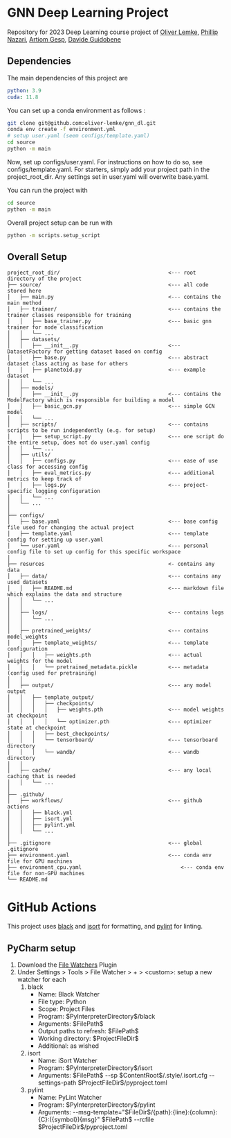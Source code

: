 # GNN Deep Learning Project
Repository for 2023 Deep Learning course project of
[Oliver Lemke](https://github.com/oliver-lemke), [Phillip Nazari](), [Artiom Gesp](), [Davide Guidobene]()

## Dependencies
The main dependencies of this project are
```yaml
python: 3.9
cuda: 11.8
```

You can set up a conda environment as follows :
```bash
git clone git@github.com:oliver-lemke/gnn_dl.git
conda env create -f environment.yml
# setup user.yaml (seem configs/template.yaml)
cd source
python -m main
```

Now, set up configs/user.yaml. For instructions on how to do so, see
configs/template.yaml.
For starters, simply add your project path in the project_root_dir.
Any settings set in user.yaml will overwrite base.yaml.

You can run the project with
```bash
cd source
python -m main
```

Overall project setup can be run with
```bash
python -m scripts.setup_script
```

## Overall Setup
```
project_root_dir/                                   <--- root directory of the project
├── source/                                         <--- all code stored here
│   ├── main.py                                     <--- contains the main method
│   ├── trainer/                                    <--- contains the trainer classes responsible for training
│   │   ├── base_trainer.py                         <--- basic gnn trainer for node classification
│   │   └── ...
│   ├── datasets/
│   │   ├── __init__.py                             <--- DatasetFactory for getting dataset based on config
│   │   ├── base.py                                 <--- abstract dataset class acting as base for others
│   │   ├── planetoid.py                            <--- example dataset
│   │   └── ...
│   ├── models/
│   │   ├── __init__.py                             <--- contains the ModelFactory which is responsible for building a model
│   │   ├── basic_gcn.py                            <--- simple GCN model 
│   │   └── ...
│   ├── scripts/                                    <--- contains scripts to be run independently (e.g. for setup)
│   │   ├── setup_script.py                         <--- one script do the entire setup, does not do user.yaml config
│   │   └── ...
│   ├── utils/
│   │   ├── configs.py                              <--- ease of use class for accessing config
│   │   ├── eval_metrics.py                         <--- additional metrics to keep track of
│   │   ├── logs.py                                 <--- project-specific logging configuration
│   │   └── ...
│   └── ...
│
├── configs/
│   ├── base.yaml                                   <--- base config file used for changing the actual project
│   ├── template.yaml                               <--- template config for setting up user.yaml
│   └── user.yaml                                   <--- personal config file to set up config for this specific workspace
│
├── resurces                                        <- contains any data
│   ├── data/                                       <--- contains any used datasets
│   │   ├── README.md                               <--- markdown file which explains the data and structure
│   │   └── ...
│   │
│   ├── logs/                                       <--- contains logs
│   │   └── ...
│   │
│   ├── pretrained_weights/                         <--- contains model_weights
│   │   ├── template_weights/                       <--- template configuration
│   │   │   ├── weights.pth                         <--- actual weights for the model
│   │   │   └── pretrained_metadata.pickle          <--- metadata (config used for pretraining)
│   │
│   ├── output/                                     <--- any model output
│   │   ├── template_output/
│   │   │   ├── checkpoints/
│   │   │   │   ├── weights.pth                     <--- model weights at checkpoint
│   │   │   │   └── optimizer.pth                   <--- optimizer state at checkpoint
│   │   │   ├── best_checkpoints/
│   │   │   └── tensorboard/                        <--- tensorboard directory
│   │   │   └── wandb/                              <--- wandb directory
│   │
│   ├── cache/                                      <--- any local caching that is needed
│   │   └── ...
│
├── .github/                                        
│   ├── workflows/                                  <--- github actions 
│   │   ├── black.yml
│   │   ├── isort.yml
│   │   ├── pylint.yml
│   │   └── ...
│
├── .gitignore                                      <--- global .gitignore
├── environment.yaml                                <--- conda env file for GPU machines
├── environment_cpu.yaml                                <--- conda env file for non-GPU machines
└── README.md
```

# GitHub Actions
This project uses [black](https://pypi.org/project/black/) and
[isort](https://pypi.org/project/isort/) for formatting, and
[pylint](https://pypi.org/project/pylint/) for linting.

## PyCharm setup
1. Download the [File Watchers](https://www.jetbrains.com/help/pycharm/using-file-watchers.html)
Plugin
2. Under Settings > Tools > File Watcher > + > \<custom>: setup a new watcher for each
   1. black
      - Name: Black Watcher
      - File type: Python
      - Scope: Project Files
      - Program: \$PyInterpreterDirectory\$/black
      - Arguments: \$FilePath\$
      - Output paths to refresh: \$FilePath\$
      - Working directory: \$ProjectFileDir\$
      - Additional: as wished
   2. isort
      - Name: iSort Watcher
      - Program: \$PyInterpreterDirectory\$/isort
      - Arguments: \$FilePath\$ --sp \$ContentRoot\$/.style/.isort.cfg --settings-path \$ProjectFileDir\$/pyproject.toml
   3. pylint
      - Name: PyLint Watcher
      - Program: \$PyInterpreterDirectory\$/pylint
      - Arguments: --msg-template="\$FileDir\$/{path}:{line}:{column}:{C}:({symbol}){msg}" \$FilePath\$ --rcfile \$ProjectFileDir\$/pyproject.toml